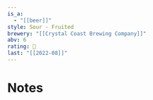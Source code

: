 ```yaml
---
is_a:
  - "[[beer]]"
style: Sour - Fruited
brewery: "[[Crystal Coast Brewing Company]]"
abv: 6
rating: 🤞
last: "[[2022-08]]"
---
```

# Notes


